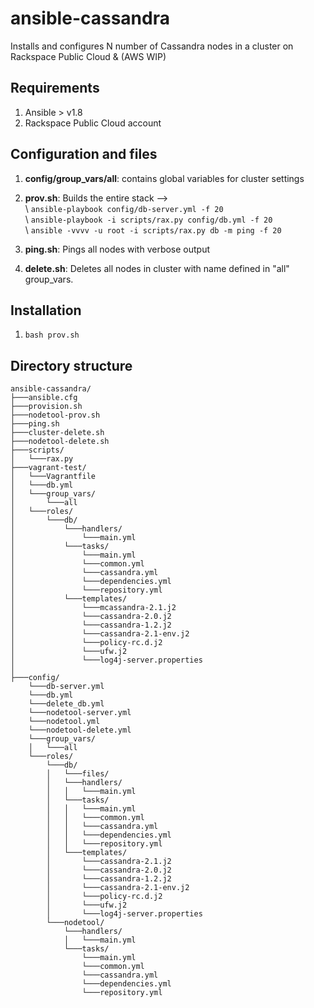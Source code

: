ansible-cassandra
=============

Installs and configures N number of Cassandra nodes in a cluster on Rackspace Public Cloud & (AWS WIP)

## Requirements
1. Ansible > v1.8
2. Rackspace Public Cloud account

## Configuration and files
1. **config/group_vars/all**: contains global variables for cluster settings
2. **prov.sh**: Builds the entire stack -->  
    \ ``` ansible-playbook config/db-server.yml -f 20 ```  
     \ ``` ansible-playbook -i scripts/rax.py config/db.yml -f 20 ```  
      \ ``` ansible -vvvv -u root -i scripts/rax.py db -m ping -f 20 ```  

3. **ping.sh**: Pings all nodes with verbose output  
4. **delete.sh**: Deletes all nodes in cluster with name defined in "all" group_vars.  

## Installation
1. ``` bash prov.sh ```

## Directory structure
```
ansible-cassandra/
├───ansible.cfg
├───provision.sh
├───nodetool-prov.sh
├───ping.sh
├───cluster-delete.sh
├───nodetool-delete.sh
├───scripts/
│   └───rax.py
├───vagrant-test/
│   └───Vagrantfile
│   └───db.yml
│   └───group_vars/
│       └───all
│   └───roles/
│       └───db/
│           └───handlers/
│               └───main.yml
│           └───tasks/
│               └───main.yml
│               └───common.yml
│               └───cassandra.yml
│               └───dependencies.yml
│               └───repository.yml
│           └───templates/
│               └───mcassandra-2.1.j2
│               └───cassandra-2.0.j2
│               └───cassandra-1.2.j2
│               └───cassandra-2.1-env.j2
│               └───policy-rc.d.j2
│               └───ufw.j2
│               └───log4j-server.properties
│
├───config/
    └───db-server.yml
    └───db.yml
    └───delete_db.yml
    └───nodetool-server.yml
    └───nodetool.yml
    └───nodetool-delete.yml
    └───group_vars/
    │   └───all
    └───roles/
        └───db/
        │   └───files/
        │   └───handlers/
        │   │   └───main.yml
        │   └───tasks/
        │   │   └───main.yml
        │   │   └───common.yml
        │   │   └───cassandra.yml
        │   │   └───dependencies.yml
        │   │   └───repository.yml
        │   └───templates/
        │       └───cassandra-2.1.j2
        │       └───cassandra-2.0.j2
        │       └───cassandra-1.2.j2
        │       └───cassandra-2.1-env.j2
        │       └───policy-rc.d.j2
        │       └───ufw.j2
        │       └───log4j-server.properties
        └───nodetool/
            └───handlers/
            │   └───main.yml
            └───tasks/
                └───main.yml
                └───common.yml
                └───cassandra.yml
                └───dependencies.yml
                └───repository.yml
```
